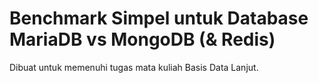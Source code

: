 # Benchmark Simpel untuk Database MariaDB vs MongoDB (& Redis)

Dibuat untuk memenuhi tugas mata kuliah Basis Data Lanjut.
